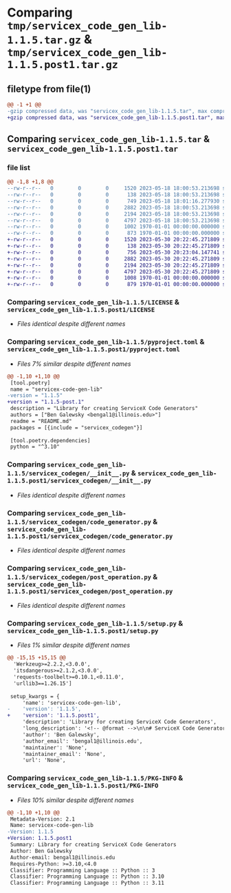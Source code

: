 # Comparing `tmp/servicex_code_gen_lib-1.1.5.tar.gz` & `tmp/servicex_code_gen_lib-1.1.5.post1.tar.gz`

## filetype from file(1)

```diff
@@ -1 +1 @@
-gzip compressed data, was "servicex_code_gen_lib-1.1.5.tar", max compression
+gzip compressed data, was "servicex_code_gen_lib-1.1.5.post1.tar", max compression
```

## Comparing `servicex_code_gen_lib-1.1.5.tar` & `servicex_code_gen_lib-1.1.5.post1.tar`

### file list

```diff
@@ -1,8 +1,8 @@
--rw-r--r--   0        0        0     1520 2023-05-18 18:00:53.213698 servicex_code_gen_lib-1.1.5/LICENSE
--rw-r--r--   0        0        0      138 2023-05-18 18:00:53.213698 servicex_code_gen_lib-1.1.5/README.md
--rw-r--r--   0        0        0      749 2023-05-18 18:01:16.277930 servicex_code_gen_lib-1.1.5/pyproject.toml
--rw-r--r--   0        0        0     2882 2023-05-18 18:00:53.213698 servicex_code_gen_lib-1.1.5/servicex_codegen/__init__.py
--rw-r--r--   0        0        0     2194 2023-05-18 18:00:53.213698 servicex_code_gen_lib-1.1.5/servicex_codegen/code_generator.py
--rw-r--r--   0        0        0     4797 2023-05-18 18:00:53.213698 servicex_code_gen_lib-1.1.5/servicex_codegen/post_operation.py
--rw-r--r--   0        0        0     1002 1970-01-01 00:00:00.000000 servicex_code_gen_lib-1.1.5/setup.py
--rw-r--r--   0        0        0      873 1970-01-01 00:00:00.000000 servicex_code_gen_lib-1.1.5/PKG-INFO
+-rw-r--r--   0        0        0     1520 2023-05-30 20:22:45.271809 servicex_code_gen_lib-1.1.5.post1/LICENSE
+-rw-r--r--   0        0        0      138 2023-05-30 20:22:45.271809 servicex_code_gen_lib-1.1.5.post1/README.md
+-rw-r--r--   0        0        0      756 2023-05-30 20:23:04.147741 servicex_code_gen_lib-1.1.5.post1/pyproject.toml
+-rw-r--r--   0        0        0     2882 2023-05-30 20:22:45.271809 servicex_code_gen_lib-1.1.5.post1/servicex_codegen/__init__.py
+-rw-r--r--   0        0        0     2194 2023-05-30 20:22:45.271809 servicex_code_gen_lib-1.1.5.post1/servicex_codegen/code_generator.py
+-rw-r--r--   0        0        0     4797 2023-05-30 20:22:45.271809 servicex_code_gen_lib-1.1.5.post1/servicex_codegen/post_operation.py
+-rw-r--r--   0        0        0     1008 1970-01-01 00:00:00.000000 servicex_code_gen_lib-1.1.5.post1/setup.py
+-rw-r--r--   0        0        0      879 1970-01-01 00:00:00.000000 servicex_code_gen_lib-1.1.5.post1/PKG-INFO
```

### Comparing `servicex_code_gen_lib-1.1.5/LICENSE` & `servicex_code_gen_lib-1.1.5.post1/LICENSE`

 * *Files identical despite different names*

### Comparing `servicex_code_gen_lib-1.1.5/pyproject.toml` & `servicex_code_gen_lib-1.1.5.post1/pyproject.toml`

 * *Files 7% similar despite different names*

```diff
@@ -1,10 +1,10 @@
 [tool.poetry]
 name = "servicex-code-gen-lib"
-version = "1.1.5"
+version = "1.1.5-post.1"
 description = "Library for creating ServiceX Code Generators"
 authors = ["Ben Galewsky <bengal1@illinois.edu>"]
 readme = "README.md"
 packages = [{include = "servicex_codegen"}]
 
 [tool.poetry.dependencies]
 python = "^3.10"
```

### Comparing `servicex_code_gen_lib-1.1.5/servicex_codegen/__init__.py` & `servicex_code_gen_lib-1.1.5.post1/servicex_codegen/__init__.py`

 * *Files identical despite different names*

### Comparing `servicex_code_gen_lib-1.1.5/servicex_codegen/code_generator.py` & `servicex_code_gen_lib-1.1.5.post1/servicex_codegen/code_generator.py`

 * *Files identical despite different names*

### Comparing `servicex_code_gen_lib-1.1.5/servicex_codegen/post_operation.py` & `servicex_code_gen_lib-1.1.5.post1/servicex_codegen/post_operation.py`

 * *Files identical despite different names*

### Comparing `servicex_code_gen_lib-1.1.5/setup.py` & `servicex_code_gen_lib-1.1.5.post1/setup.py`

 * *Files 1% similar despite different names*

```diff
@@ -15,15 +15,15 @@
  'Werkzeug>=2.2.2,<3.0.0',
  'itsdangerous>=2.1.2,<3.0.0',
  'requests-toolbelt>=0.10.1,<0.11.0',
  'urllib3==1.26.15']
 
 setup_kwargs = {
     'name': 'servicex-code-gen-lib',
-    'version': '1.1.5',
+    'version': '1.1.5.post1',
     'description': 'Library for creating ServiceX Code Generators',
     'long_description': '<!-- @format -->\n\n# ServiceX Code Generator Library\n\nThis library provides common code for creating Code Generator services for\nServiceX.\n',
     'author': 'Ben Galewsky',
     'author_email': 'bengal1@illinois.edu',
     'maintainer': 'None',
     'maintainer_email': 'None',
     'url': 'None',
```

### Comparing `servicex_code_gen_lib-1.1.5/PKG-INFO` & `servicex_code_gen_lib-1.1.5.post1/PKG-INFO`

 * *Files 10% similar despite different names*

```diff
@@ -1,10 +1,10 @@
 Metadata-Version: 2.1
 Name: servicex-code-gen-lib
-Version: 1.1.5
+Version: 1.1.5.post1
 Summary: Library for creating ServiceX Code Generators
 Author: Ben Galewsky
 Author-email: bengal1@illinois.edu
 Requires-Python: >=3.10,<4.0
 Classifier: Programming Language :: Python :: 3
 Classifier: Programming Language :: Python :: 3.10
 Classifier: Programming Language :: Python :: 3.11
```

